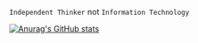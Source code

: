 `Independent Thinker` not `Information Technology`

[![Anurag's GitHub stats](https://github-readme-stats.vercel.app/api?username=xeric&show_icons=true&theme=algolia)](https://github.com/xeric/xeric)
